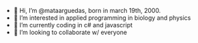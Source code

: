 - 👋 Hi, I’m @mataarguedas, born in march 19th, 2000.
- 👀 I’m interested in applied programming in biology and physics
- 🌱 I’m currently coding in c# and javascript
- 💞️ I’m looking to collaborate w/ everyone

<!---
mataarguedas/mataarguedas is a ✨ special ✨ repository because its `README.md` (this file) appears on your GitHub profile.
You can click the Preview link to take a look at your changes.
--->
